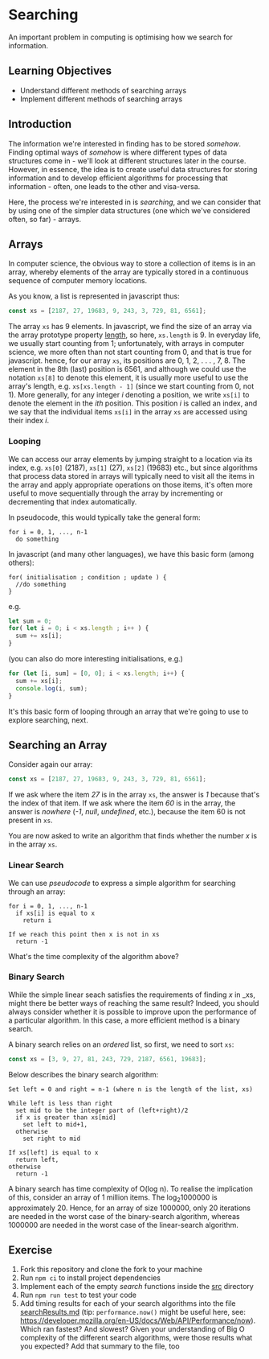 # Searching

An important problem in computing is optimising how we search for information.

## Learning Objectives

- Understand different methods of searching arrays
- Implement different methods of searching arrays

## Introduction

The information we're interested in finding has to be stored _somehow_. Finding optimal ways of _somehow_ is where different types of data structures come in - we'll look at different structures later in the course. However, in essence, the idea is to create useful data structures for storing information and to develop efficient algorithms for processing that information - often, one leads to the other and visa-versa.

Here, the process we're interested in is _searching_, and we can consider that by using one of the simpler data structures (one which we've considered often, so far) - arrays.

## Arrays

In computer science, the obvious way to store a collection of items is in an array, whereby elements of the array are typically stored in a continuous sequence of computer memory locations.

As you know, a list is represented in javascript thus:

```js
const xs = [2187, 27, 19683, 9, 243, 3, 729, 81, 6561];
```

The array `xs` has 9 elements. In javascript, we find the size of an array via the array prototype property [length](https://developer.mozilla.org/en-US/docs/Web/JavaScript/Reference/Global_Objects/Array/length), so here, `xs.length` is 9. In everyday life, we usually start counting from 1; unfortunately, with arrays in computer science, we more often than not start counting from 0, and that is true for javascript. hence, for our array `xs`, its positions are 0, 1, 2, . . . , 7, 8. The element in the 8th (last) position is 6561, and although we could use the notation `xs[8]` to denote this element, it is usually more useful to use the array's length, e.g. `xs[xs.length - 1]` (since we start counting from 0, not 1). More generally, for any integer _i_ denoting a position, we write `xs[i]` to denote the element in the _ith_ position. This position _i_ is called an index, and we say that the individual items `xs[i]` in the array `xs` are accessed using their index _i_.

### Looping

We can access our array elements by jumping straight to a location via its index, e.g. `xs[0]` (2187), `xs[1]` (27), `xs[2]` (19683) etc., but since algorithms that process data stored in arrays will typically need to visit all the items in the array and apply appropriate operations on those items, it's often more useful to move sequentially through the array by incrementing or decrementing that index automatically.

In pseudocode, this would typically take the general form:

```text
for i = 0, 1, ..., n-1
  do something
```

In javascript (and many other languages), we have this basic form (among others):

```text
for( initialisation ; condition ; update ) {
  //do something
}
```

e.g.

```js
let sum = 0;
for( let i = 0; i < xs.length ; i++ ) {
  sum += xs[i];
}
```

(you can also do more interesting initialisations, e.g.)

```js
for (let [i, sum] = [0, 0]; i < xs.length; i++) {
  sum += xs[i];
  console.log(i, sum);
}
```

It's this basic form of looping through an array that we're going to use to explore searching, next.

## Searching an Array

Consider again our array:

```js
const xs = [2187, 27, 19683, 9, 243, 3, 729, 81, 6561];
```

If we ask where the item _27_ is in the array `xs`, the answer is _1_ because that's the index of that item. If we ask where the item _60_ is in the array, the answer is _nowhere_ (_-1_, _null_, _undefined_, etc.), because the item 60 is not present in `xs`.

You are now asked to write an algorithm that finds whether the number _x_ is in the array `xs`.

### Linear Search  

We can use _pseudocode_ to express a simple algorithm for searching through an array:

```text
for i = 0, 1, ..., n-1
  if xs[i] is equal to x
    return i

If we reach this point then x is not in xs
  return -1
```

What's the time complexity of the algorithm above?

### Binary Search

While the simple linear seach satisfies the requirements of finding _x_ in _xs, might there be better ways of reaching the same result? Indeed, you should always consider whether it is possible to improve upon the performance of a particular algorithm. In this case, a more efficient method is a binary search.

A binary search relies on an _ordered_ list, so first, we need to sort `xs`:

```js
const xs = [3, 9, 27, 81, 243, 729, 2187, 6561, 19683];
```

Below describes the binary search algorithm:

```text
Set left = 0 and right = n-1 (where n is the length of the list, xs)  

While left is less than right
  set mid to be the integer part of (left+right)/2
  if x is greater than xs[mid]
    set left to mid+1,
  otherwise 
    set right to mid

If xs[left] is equal to x
  return left,
otherwise 
  return -1
```

A binary search has time complexity of O(log n). To realise the implication of this, consider an array of 1 million items. The log<sub>2</sub>1000000 is approximately 20. Hence, for an array of size 1000000, only 20 iterations are needed in the worst case of the binary-search algorithm, whereas 1000000 are needed in the worst case of the linear-search algorithm.

## Exercise

1. Fork this repository and clone the fork to your machine
2. Run `npm ci` to install project dependencies
3. Implement each of the empty _search_ functions inside the [src](./src) directory
4. Run `npm run test` to test your code
5. Add timing results for each of your search algorithms into the file [searchResults.md](docs/searchResults.md) (tip: `performance.now()` might be useful here, see: https://developer.mozilla.org/en-US/docs/Web/API/Performance/now). Which ran fastest? And slowest? Given your understanding of Big O complexity of the different search algorithms, were those results what you expected? Add that summary to the file, too
